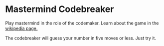 Mastermind Codebreaker
======================

Play mastermind in the role of the codemaker. Learn about the game in the [wikipedia page.](https://en.wikipedia.org/wiki/Mastermind_(board_game))

The codebreaker will guess your number in five moves or less. Just try it.

